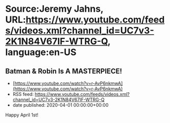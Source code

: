 # Source:Jeremy Jahns, URL:https://www.youtube.com/feeds/videos.xml?channel_id=UC7v3-2K1N84V67IF-WTRG-Q, language:en-US

## Batman & Robin Is A MASTERPIECE!
 - [https://www.youtube.com/watch?v=r-AvP6nkmwA](https://www.youtube.com/watch?v=r-AvP6nkmwA)
 - RSS feed: https://www.youtube.com/feeds/videos.xml?channel_id=UC7v3-2K1N84V67IF-WTRG-Q
 - date published: 2020-04-01 00:00:00+00:00

Happy April 1st!

